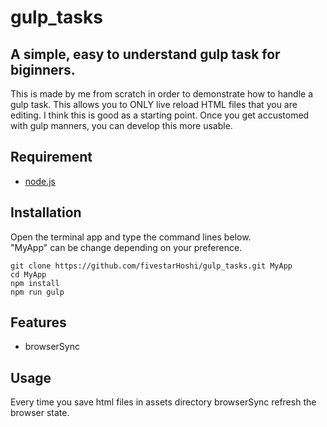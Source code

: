 # gulp_tasks

## A simple, easy to understand gulp task for biginners.  
This is made by me from scratch in order to demonstrate how to handle a gulp task. This allows you to ONLY live reload HTML files that you are editing. I think this is good as a starting point. Once you get accustomed with gulp manners, you can develop this more usable.

## Requirement
- [node.js](https://nodejs.org/en/)

## Installation
Open the terminal app and type the command lines below.  
"MyApp" can be change depending on your preference.
```
git clone https://github.com/fivestarHoshi/gulp_tasks.git MyApp
cd MyApp
npm install
npm run gulp
```
## Features
- browserSync

## Usage
Every time you save html files in assets directory browserSync refresh the browser state.
